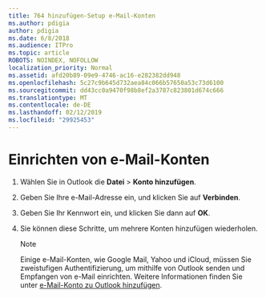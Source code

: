 ```yaml
---
title: 764 hinzufügen-Setup e-Mail-Konten
ms.author: pdigia
author: pdigia
ms.date: 6/8/2018
ms.audience: ITPro
ms.topic: article
ROBOTS: NOINDEX, NOFOLLOW
localization_priority: Normal
ms.assetid: afd20b89-09e9-4746-ac16-e282382dd948
ms.openlocfilehash: 5c27c9b645d732aea84c066b57650a53c73d6100
ms.sourcegitcommit: dd43cc0a9470f98b8ef2a3787c823801d674c666
ms.translationtype: MT
ms.contentlocale: de-DE
ms.lasthandoff: 02/12/2019
ms.locfileid: "29925453"
---
```

# <a name="setup-email-accounts"></a>Einrichten von e-Mail-Konten

1. Wählen Sie in Outlook die **Datei** \> **Konto hinzufügen**.
    
2. Geben Sie Ihre e-Mail-Adresse ein, und klicken Sie auf **Verbinden**.
    
3. Geben Sie Ihr Kennwort ein, und klicken Sie dann auf **OK**.
    
4. Sie können diese Schritte, um mehrere Konten hinzufügen wiederholen.
    
    > [!NOTE]
    > Einige e-Mail-Konten, wie Google Mail, Yahoo und iCloud, müssen Sie zweistufigen Authentifizierung, um mithilfe von Outlook senden und Empfangen von e-Mail einrichten. Weitere Informationen finden Sie unter [e-Mail-Konto zu Outlook hinzufügen](https://support.office.com/article/6e27792a-9267-4aa4-8bb6-c84ef146101b.aspx). 
  

